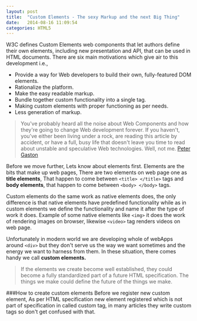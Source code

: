 ```yaml
---
layout: post
title:  "Custom Elements - The sexy Markup and the next Big Thing"
date:   2014-08-16 11:09:54
categories: HTML5
---
```

W3C defines Custom Elements web components that let authors define their own elements, including new presentation and API, that can be used in HTML documents. There are six main motivations which give air to this development i.e.,

+ Provide a way for Web developers to build their own, fully-featured DOM elements.
+ Rationalize the platform.
+ Make the easy readable markup.
+ Bundle together custom functionality into a single tag.
+ Making custom elements with proper functioning as per needs.
+ Less generation of markup.

> You've probably heard all the noise about Web Components and how they're going to change Web development forever. If you haven't, you've either been living under a rock, are reading this article by accident, or have a full, busy life that doesn't leave you time to read about unstable and speculative Web technologies. Well, not me.
[Peter Gaston](https://twitter.com/stopsatgreen)

Before we move further, Lets know about elements first. Elements are the bits that make up web pages, There are two elements on web page one as __title elements__, That happen to come between ```<title> </title>``` tags and __body elements__, that happen to come between ```<body> </body>``` tags.

Custom elements do the same work as native elements does, the only difference is that native elements have predefined functionality while as in custom elements we define the functionality and name it after the type of work it does. Example of some native elements like `<img>` it does the work of rendering images on browser, likewise `<video>` tag renders videos on web page.

Unfortunately in modern world we are developing whole of webApps around `<div>` but they don't serve us the way we want sometimes and the energy we want to harness from them. In these situation, there comes handy we call __custom elements.__

> If the elements we create become well established, they could become a fully standardized part of a future HTML specification. The things we make could define the future of the things we make.

###How to create custom elements
Before we register new custom element, As per HTML specification new element registered which is not part of specification in called custom tag, in many articles they write custom tags so don't get confused with that.